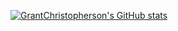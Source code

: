 [![GrantChristopherson's GitHub stats](https://github-readme-stats.vercel.app/api?username=GrantChristopherson&count_private=true&theme=react)](https://github.com/GrantChristopherson/github-readme-stats)

<!--
**GrantChristopherson/GrantChristopherson** is a ✨ _special_ ✨ repository because its `README.md` (this file) appears on your GitHub profile.

Here are some ideas to get you started:

- 🔭 I’m currently working on ...
- 🌱 I’m currently learning ...
- 👯 I’m looking to collaborate on ...
- 🤔 I’m looking for help with ...
- 💬 Ask me about ...
- 📫 How to reach me: ...
- 😄 Pronouns: ...
- ⚡ Fun fact: ...
-->

